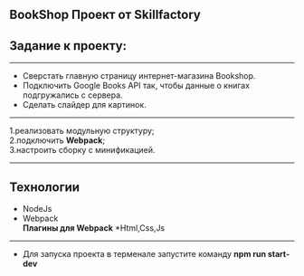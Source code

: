 ## BookShop Проект от Skillfactory

## Задание к проекту:

___
* Сверстать главную страницу интернет-магазина Bookshop.
* Подключить Google Books API так, чтобы данные о книгах подгружались с сервера.
* Сделать слайдер для картинок.

___
1.реализовать модульную структуру;<br />
2.подключить **Webpack**;<br />
3.настроить сборку с минификацией.<br />

___
## Технологии <br />
* NodeJs<br />
* Webpack<br />
**Плагины для Webpack**
*Html,Css,Js<br />

___
* Для запуска проекта в терменале запустите команду **npm run start-dev**